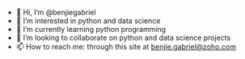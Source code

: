 - 👋 Hi, I’m @benjiegabriel
- 👀 I’m interested in python and data science
- 🌱 I’m currently learning python programming
- 💞️ I’m looking to collaborate on python and data science projects
- 📫 How to reach me: through this site at benjie.gabriel@zoho.com

<!---
benjiegabriel/benjiegabriel is a ✨ special ✨ repository because its `README.md` (this file) appears on your GitHub profile.
You can click the Preview link to take a look at your changes.
--->
